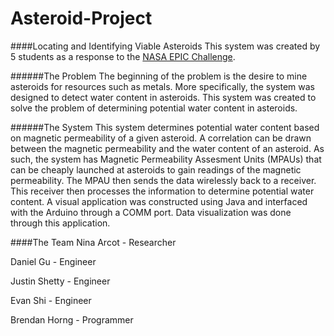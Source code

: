 Asteroid-Project
================

####Locating and Identifying Viable Asteroids
This system was created by 5 students as a response to the [NASA EPIC Challenge](https://iced2013.wordpress.com/epic-challenge-2013/).

######The Problem
The beginning of the problem is the desire to mine asteroids for resources such as metals. More specifically, the system was designed to detect water content in asteroids. This system was created to solve the problem of determining potential water content in asteroids.

######The System
This system determines potential water content based on magnetic permeability of a given asteroid. A correlation can be drawn between the magnetic permeability and the water content of an asteroid.
As such, the system has Magnetic Permeability Assesment Units (MPAUs) that can be cheaply launched at asteroids to gain readings of the magnetic permeability. The MPAU then sends the data wirelessly back to a receiver. This receiver then processes the information to determine potential water content.
A visual application was constructed using Java and interfaced with the Arduino through a COMM port. Data visualization was done through this application.

####The Team
Nina Arcot - Researcher

Daniel Gu - Engineer

Justin Shetty - Engineer

Evan Shi - Engineer

Brendan Horng - Programmer

